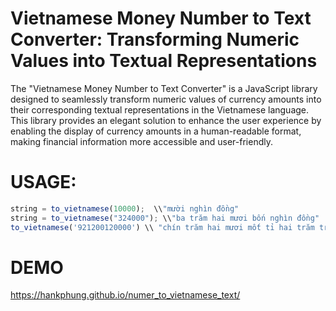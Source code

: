 # Vietnamese Money Number to Text Converter: Transforming Numeric Values into Textual Representations
The "Vietnamese Money Number to Text Converter" is a JavaScript library designed to seamlessly transform numeric values of currency amounts into their corresponding textual representations in the Vietnamese language. This library provides an elegant solution to enhance the user experience by enabling the display of currency amounts in a human-readable format, making financial information more accessible and user-friendly.


# USAGE:
```js
string = to_vietnamese(10000);  \\"mười nghìn đồng"
string = to_vietnamese("324000"); \\"ba trăm hai mươi bốn nghìn đồng"
to_vietnamese('921200120000') \\ "chín trăm hai mươi mốt tỉ hai trăm triệu một trăm hai mươi nghìn đồng"
```
# DEMO

https://hankphung.github.io/numer_to_vietnamese_text/
